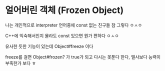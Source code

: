 # 얼어버린 객체 (Frozen Object)

나는 개인적으로 interpreter 언어중에 const 없는 친구들 참 그렇다 ㅇㅅㅇ

C++에 익숙해서인지 몰라도 const 있으면 뭔가 편하다 ㅇㅅㅇ

유사한 듯한 기능이 있는데 Object#freeze 이다

freeze를 걸면 Object#frozen? 가 true가 되고 다시는 못푼다 한다, 엘사보다 능력이 부족한가 보다 ㅎ